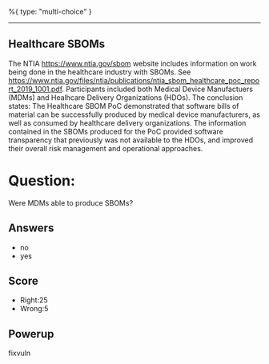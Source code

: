 %{
 type: "multi-choice"
}

---
## Healthcare SBOMs
The NTIA https://www.ntia.gov/sbom website
includes information
on work being done in the
healthcare industry with SBOMs.
See https://www.ntia.gov/files/ntia/publications/ntia_sbom_healthcare_poc_report_2019_1001.pdf.
Participants included both
Medical Device Manufactuers (MDMs) and
Healhcare Delivery Organizations (HDOs).
The conclusion states:
The Healthcare SBOM PoC demonstrated that
software bills of material
can be successfully produced
by medical device manufacturers,
as well as consumed by
healthcare delivery organizations.
The information contained in the SBOMs
produced for the PoC provided
software transparency that
previously was not available to the HDOs,
and improved their overall
risk management and operational approaches.

# Question:
Were MDMs able to produce SBOMs?

## Answers
- no
- yes

## Score
- Right:25
- Wrong:5

## Powerup
fixvuln
